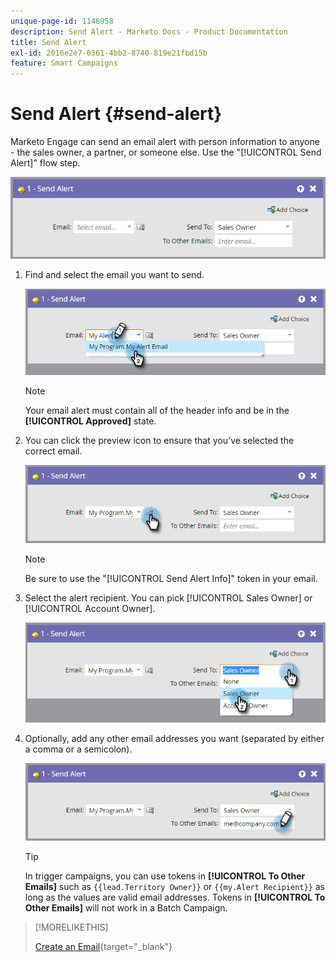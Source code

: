 ```yaml
---
unique-page-id: 1146958
description: Send Alert - Marketo Docs - Product Documentation
title: Send Alert
exl-id: 2016e2e7-0361-4bb2-8740-819e21fbd15b
feature: Smart Campaigns
---
```

# Send Alert {#send-alert}

Marketo Engage can send an email alert with person information to anyone - the sales owner, a partner, or someone else. Use the "[!UICONTROL Send Alert]" flow step.

![](assets/send-alert-1.png)

1. Find and select the email you want to send.

    ![](assets/send-alert-2.png)

    >[!NOTE]
    >
    >Your email alert must contain all of the header info and be in the **[!UICONTROL Approved]** state.

1. You can click the preview icon to ensure that you've selected the correct email.

    ![](assets/send-alert-3.png)

    >[!NOTE]
    >
    >Be sure to use the "[!UICONTROL Send Alert Info]" token in your email.

1. Select the alert recipient. You can pick [!UICONTROL Sales Owner] or [!UICONTROL Account Owner].

    ![](assets/send-alert-4.png)

1. Optionally, add any other email addresses you want (separated by either a comma or a semicolon).

    ![](assets/send-alert-5.png)

    >[!TIP]
    >
    >In trigger campaigns, you can use tokens in **[!UICONTROL To Other Emails]** such as `{{lead.Territory Owner}}` or `{{my.Alert Recipient}}` as long as the values are valid email addresses. Tokens in **[!UICONTROL To Other Emails]** will not work in a Batch Campaign.

>[!MORELIKETHIS]
>
>[Create an Email](/help/marketo/product-docs/email-marketing/general/creating-an-email/create-an-email.md){target="_blank"}

